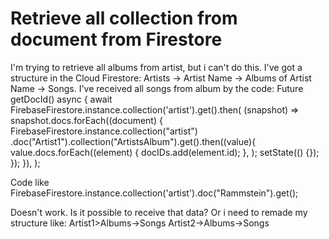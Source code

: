 
# Retrieve all collection from document from Firestore

I'm trying to retrieve all albums from artist, but i can't do this.
I've got a structure in the Cloud Firestore:
Artists -> Artist Name -> Albums of Artist Name -> Songs.
I've received all songs from album by the code:
Future getDocId() async {
     await FirebaseFirestore.instance.collection('artist').get().then(
          (snapshot) => snapshot.docs.forEach((document) {
            FirebaseFirestore.instance.collection("artist")
            .doc("Artist1").collection("ArtistsAlbum").get().then((value){
                  value.docs.forEach((element) {
                     docIDs.add(element.id);
                  },
                  );
                  setState(() {});
            });
          }),
        );

Code like
FirebaseFirestore.instance.collection('artist').doc("Rammstein").get();

Doesn't work.
Is it possible to receive that data? Or i need to remade my structure like:
Artist1>Albums->Songs
Artist2->Albums->Songs

        